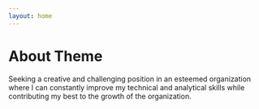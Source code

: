 ```yaml
---
layout: home
---
```

# About Theme

Seeking a creative and challenging position in an esteemed organization where I can constantly improve my technical and analytical skills while contributing my best to the growth of the organization.

